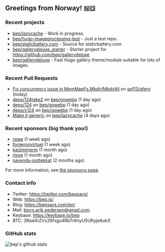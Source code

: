 ## Greetings from Norway! 🇳🇴

### Recent projects

- [bep/lazycache](https://github.com/bep/lazycache) - Work in progress.
- [bep/hugo-imageprocessing-test](https://github.com/bep/hugo-imageprocessing-test) - Just a test repo.
- [bep/staticbattery.com](https://github.com/bep/staticbattery.com) - Source for staticbattery.com
- [bep/gallerydeluxe_starter](https://github.com/bep/gallerydeluxe_starter) - Starter project for https://github.com/bep/gallerydeluxe
- [bep/gallerydeluxe](https://github.com/bep/gallerydeluxe) - Fast Hugo gallery theme/module suitable for lots of images.

### Recent Pull Requests

- [Fix concurrency issue in MemMapFs.Mkdir/MkdirAll](https://github.com/spf13/afero/pull/379) on [spf13/afero](https://github.com/spf13/afero) (today)
- [deps/124take2](https://github.com/bep/gowebp/pull/4) on [bep/gowebp](https://github.com/bep/gowebp) (1 day ago)
- [deps/124](https://github.com/bep/gowebp/pull/3) on [bep/gowebp](https://github.com/bep/gowebp) (1 day ago)
- [deps/v124](https://github.com/bep/gowebp/pull/2) on [bep/gowebp](https://github.com/bep/gowebp) (1 day ago)
- [Make it generic](https://github.com/bep/lazycache/pull/1) on [bep/lazycache](https://github.com/bep/lazycache) (4 days ago)

### Recent sponsors (big thank you!)

- [npee](https://github.com/npee) (1 week ago)
- [forgeronvirtuel](https://github.com/forgeronvirtuel) (1 week ago)
- [kaizimmerm](https://github.com/kaizimmerm) (1 month ago)
- [rlove](https://github.com/rlove) (1 month ago)
- [navendu-pottekkat](https://github.com/navendu-pottekkat) (2 months ago)

For more information, see [the sponsors page](https://github.com/sponsors/bep/).

### Contact info
- Twitter: https://twitter.com/bepsays/
- Web: https://bep.is/
- Blog: https://bepsays.com/en/
- Mail: bjorn.erik.pedersen@gmail.com
- Keybase: https://keybase.io/bep
- BTC: 3NseXrZVx29fxgu4RbTrAhyU5UKyjeAukX


### GitHub stats
![bep's github stats](https://github-readme-stats.vercel.app/api?username=bep&count_private=true&hide_title=true)

